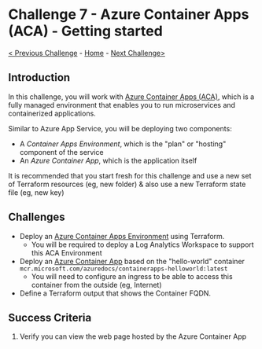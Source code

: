 # Challenge 7 - Azure Container Apps (ACA) - Getting started

[< Previous Challenge](./Terraform-Challenge-06.md) - [Home](../README.md) - [Next Challenge>](./Terraform-Challenge-08.md)

## Introduction

In this challenge, you will work with [Azure Container Apps (ACA)](https://learn.microsoft.com/en-us/azure/container-apps/overview), which is a fully managed environment that enables you to run microservices and containerized applications.

Similar to Azure App Service, you will be deploying two components:

- A *Container Apps Environment*, which is the "plan" or "hosting" component of the service
- An *Azure Container App*, which is the application itself

It is recommended that you start fresh for this challenge and use a new set of Terraform resources (eg, new folder) & also use a new Terraform state file (eg, new key)

## Challenges

+ Deploy an [Azure Container Apps Environment](https://registry.terraform.io/providers/hashicorp/azurerm/latest/docs/resources/container_app_environment) using Terraform.
    - You will be required to deploy a Log Analytics Workspace to support this ACA Environment
+ Deploy an [Azure Container App](https://registry.terraform.io/providers/hashicorp/azurerm/latest/docs/resources/container_app) based on the "hello-world" container `mcr.microsoft.com/azuredocs/containerapps-helloworld:latest`
    - You will need to configure an ingress to be able to access this container from the outside (eg, Internet)
+ Define a Terraform output that shows the Container FQDN.

## Success Criteria

1. Verify you can view the web page hosted by the Azure Container App

